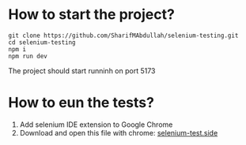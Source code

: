 # How to start the project?
```
git clone https://github.com/SharifMAbdullah/selenium-testing.git
cd selenium-testing
npm i
npm run dev
```
The project should start runninh on port 5173
# How to eun the tests?
1. Add selenium IDE extension to Google Chrome
2. Download and open this file with chrome: [selenium-test.side](url)
